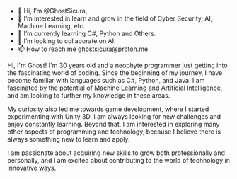 - 👋 Hi, I’m @GhostSicura,
- 👀 I’m interested in learn and grow in the field of Cyber Security, AI, Machine Learning, etc.
- 🌱 I’m currently learning C#, Python and Others.
- 💞️ I’m looking to collaborate on AI.
- 📫 How to reach me ghostsicura@proton.me

Hi, I'm Ghost! I'm 30 years old and a neophyte programmer just getting into the fascinating world of coding. Since the beginning of my journey, I have become familiar with languages such as C#, Python, and Java. I am fascinated by the potential of Machine Learning and Artificial Intelligence, and am looking to further my knowledge in these areas.

My curiosity also led me towards game development, where I started experimenting with Unity 3D. I am always looking for new challenges and enjoy constantly learning. Beyond that, I am interested in exploring many other aspects of programming and technology, because I believe there is always something new to learn and apply.

I am passionate about acquiring new skills to grow both professionally and personally, and I am excited about contributing to the world of technology in innovative ways.
